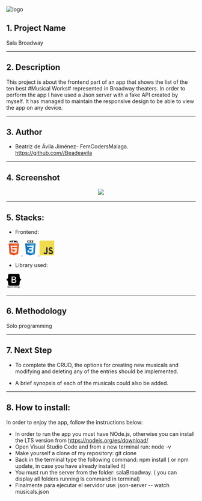 ![logo](https://user-images.githubusercontent.com/116547684/208877775-71269e48-f699-4bc8-8dd1-bc6b17b2d4f2.png)

## 1. Project Name
Sala Broadway
***
## 2. Description
This project is about the frontend part of an app that shows the list of the ten best #Musical Works# represented in Broadway theaters.
In order to perform the app I have used a Json server with a fake API created by myself.
It has managed to maintain the responsive design to be able to view the app on any device.
***
## 3. Author
  * Beatriz de Ávila Jiménez- FemCodersMalaga. https://github.com//Beadeavila
***
## 4. Screenshot
<div align ="center">
<img src="https://user-images.githubusercontent.com/116547684/208888084-a6772a89-7234-4a28-b839-65ef4437a3c0.png" width= "300px">
</div>

***
## 5. Stacks:

  * Frontend: 
  <p align="left"><a href="https://www.w3.org/html/" target="_blank" rel="noreferrer"> <img src="https://raw.githubusercontent.com/devicons/devicon/master/icons/html5/html5-original-wordmark.svg" alt="html5" width="40" height="40"/> </a>
   <a href="https://www.w3schools.com/css/" target="_blank" rel="noreferrer"> <img src="https://raw.githubusercontent.com/devicons/devicon/master/icons/css3/css3-original-wordmark.svg" alt="css3" width="40" height="40"/> </a>
   <a href="https://developer.mozilla.org/en-US/docs/Web/JavaScript" target="_blank" rel="noreferrer"> <img src="https://raw.githubusercontent.com/devicons/devicon/master/icons/javascript/javascript-original.svg" alt="javascript" width="40" height="40"/> </a></p>
   
   * Library used:
   <p align="left"><a href="https://getbootstrap.com" target="_blank" rel="noreferrer"> <img src="https://raw.githubusercontent.com/devicons/devicon/master/icons/bootstrap/bootstrap-plain-wordmark.svg" alt="bootstrap" width="40" height="40"/> </a>
   
***
## 6. Methodology
Solo programming

***
## 7. Next Step

 * To complete the CRUD, the options for creating new musicals and modifying and deleting any of the entries should be implemented.

 * A brief synopsis of each of the musicals could also be added.

***
## 8. How to install:
In order to enjoy the app, follow the instructions below:

* In order to run the app you must have NOde.js, otherwise you can install the LTS version from https://nodejs.org/es/download/
* Open Visual Studio Code and from a new terminal run: node -v
* Make yourself a clone of my repository: git clone
* Back in the terminal type the following command: npm install ( or npm update, in case you have already installed it)
* You must run the server from the folder: salaBroadway. ( you can display all folders running ls command in terminal)
* Finalmente para ejecutar el servidor use:  json-server -- watch musicals.json
